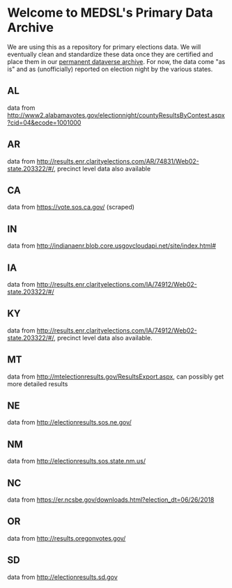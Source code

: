 # Welcome to MEDSL's Primary Data Archive

We are using this as a repository for primary elections data. We will eventually clean and standardize these data once they are certified and place them in our [permanent dataverse archive](http://electionlab.mit.edu/data). For now, the data come "as is" and as (unofficially) reported on election night by the various states.

## AL 
data from http://www2.alabamavotes.gov/electionnight/countyResultsByContest.aspx?cid=04&ecode=1001000

## AR 
data from http://results.enr.clarityelections.com/AR/74831/Web02-state.203322/#/, precinct level data also available

## CA 
data from https://vote.sos.ca.gov/ (scraped) 

## IN 
data from http://indianaenr.blob.core.usgovcloudapi.net/site/index.html#

## IA 
data from http://results.enr.clarityelections.com/IA/74912/Web02-state.203322/#/

## KY 
data from http://results.enr.clarityelections.com/IA/74912/Web02-state.203322/#/, precinct level data also available.

## MT 
data from http://mtelectionresults.gov/ResultsExport.aspx, can possibly get more detailed results

## NE 
data from http://electionresults.sos.ne.gov/

## NM 
data from http://electionresults.sos.state.nm.us/

## NC 
data from https://er.ncsbe.gov/downloads.html?election_dt=06/26/2018

## OR 
data from http://results.oregonvotes.gov/

## SD
data from http://electionresults.sd.gov

